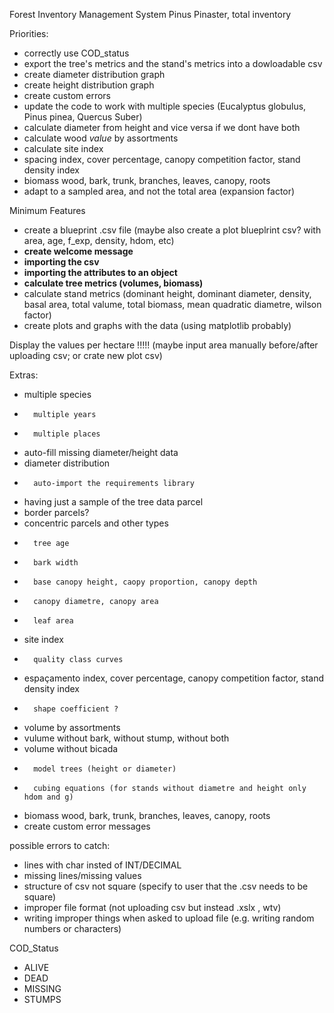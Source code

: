 Forest Inventory Management System
        Pinus Pinaster, total inventory

Priorities:
- correctly use COD_status
- export the tree's metrics and the stand's metrics into a dowloadable csv
- create diameter distribution graph
- create height distribution graph
- create custom errors
- update the code to work with multiple species (Eucalyptus globulus, Pinus pinea, Quercus Suber)
- calculate diameter from height and vice versa if we dont have both
- calculate wood *value* by assortments
- calculate site index
- spacing index, cover percentage, canopy competition factor, stand density index
- biomass wood, bark, trunk, branches, leaves, canopy, roots
- adapt to a sampled area, and not the total area (expansion factor)



Minimum Features
- create a blueprint .csv file (maybe also create a plot blueplrint csv? with area, age, f_exp, density, hdom, etc)
- **create welcome message**
- **importing the csv** 
- **importing the attributes to an object**
- **calculate tree metrics (volumes, biomass)**
- calculate stand metrics (dominant height, dominant diameter, density, basal area, total valume, total biomass, mean quadratic diametre, wilson factor)
- create plots and graphs with the data (using matplotlib probably)



Display the values per hectare !!!!! (maybe input area manually before/after uploading csv; or crate new plot csv)

Extras:
- multiple species
-       multiple years
-       multiple places
- auto-fill missing diameter/height data
- diameter distribution
-       auto-import the requirements library
- having just a sample of the tree data parcel
- border parcels?
- concentric parcels and other types
-       tree age 
-       bark width
-       base canopy height, caopy proportion, canopy depth
-       canopy diametre, canopy area
-       leaf area 
- site index 
-       quality class curves
- espaçamento index, cover percentage, canopy competition factor, stand density index
-       shape coefficient ?
- volume by assortments
- vulume without bark, without stump, without both
- volume without bicada
-       model trees (height or diameter)
-       cubing equations (for stands without diametre and height only hdom and g)
- biomass wood, bark, trunk, branches, leaves, canopy, roots
- create custom error messages


possible errors to catch:
- lines with char insted of INT/DECIMAL
- missing lines/missing values
- structure of csv not square (specify to user that the .csv needs to be square)
- improper file format (not uploading csv but instead .xslx , wtv)
- writing improper things when asked to upload file (e.g. writing random numbers or characters)


COD_Status
- ALIVE
- DEAD
- MISSING
- STUMPS


